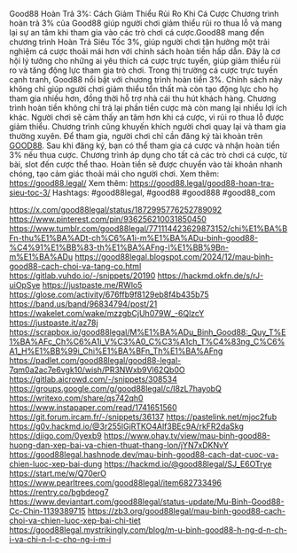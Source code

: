 Good88 Hoàn Trả 3%: Cách Giảm Thiểu Rủi Ro Khi Cá Cược
Chương trình hoàn trả 3% của Good88 giúp người chơi giảm thiểu rủi ro thua lỗ và mang lại sự an tâm khi tham gia vào các trò chơi cá cược.Good88 mang đến chương trình Hoàn Trả Siêu Tốc 3%, giúp người chơi tận hưởng một trải nghiệm cá cược thoải mái hơn với chính sách hoàn tiền hấp dẫn. Đây là cơ hội lý tưởng cho những ai yêu thích cá cược trực tuyến, giúp giảm thiểu rủi ro và tăng động lực tham gia trò chơi.
Trong thị trường cá cược trực tuyến cạnh tranh, Good88 nổi bật với chương trình hoàn tiền 3%. Chính sách này không chỉ giúp người chơi giảm thiểu tổn thất mà còn tạo động lực cho họ tham gia nhiều hơn, đồng thời hỗ trợ nhà cái thu hút khách hàng.
Chương trình hoàn tiền không chỉ trả lại phần tiền cược mà còn mang lại nhiều lợi ích khác. Người chơi sẽ cảm thấy an tâm hơn khi cá cược, vì rủi ro thua lỗ được giảm thiểu. Chương trình cũng khuyến khích người chơi quay lại và tham gia thường xuyên.
Để tham gia, người chơi chỉ cần đăng ký tài khoản trên [GOOD88](https://good88.legal/). Sau khi đăng ký, bạn có thể tham gia cá cược và nhận hoàn tiền 3% nếu thua cược. Chương trình áp dụng cho tất cả các trò chơi cá cược, từ bài, slot đến cược thể thao. Hoàn tiền sẽ được chuyển vào tài khoản nhanh chóng, tạo cảm giác thoải mái cho người chơi.
Xem thêm: https://good88.legal/
Xem thêm: https://good88.legal/good88-hoan-tra-sieu-toc-3/
Hashtags: #good88legal, #good88 #good888 #good88_com


https://x.com/good88legal/status/1872995776252789092
https://www.pinterest.com/pin/936256210031850450
https://www.tumblr.com/good88legal/771114423629873152/chi%E1%BA%BFn-thu%E1%BA%ADt-ch%C6%A1i-m%E1%BA%ADu-binh-good88-%C4%91%E1%BB%83-th%E1%BA%AFng-l%E1%BB%9Bn-m%E1%BA%ADu
https://good88legal.blogspot.com/2024/12/mau-binh-good88-cach-choi-va-tang-co.html
https://gitlab.vuhdo.io/-/snippets/20190
https://hackmd.okfn.de/s/rJ-uiOpSye
https://justpaste.me/RWlo5
https://glose.com/activity/676ffb9f8129eb8f4b435b75
https://band.us/band/96834794/post/21
https://wakelet.com/wake/mzzgbCjUh079W_-6QlzcY
https://justpaste.it/az78j
https://scrapbox.io/good88legal/M%E1%BA%ADu_Binh_Good88:_Quy_T%E1%BA%AFc_Ch%C6%A1i_V%C3%A0_C%C3%A1ch_T%C4%83ng_C%C6%A1_H%E1%BB%99i_Chi%E1%BA%BFn_Th%E1%BA%AFng
https://padlet.com/good88legal/good88-legal-7qm0a2ac7e6vgk10/wish/PR3NWxb9Vl62Qb0O
https://gitlab.aicrowd.com/-/snippets/308534
https://groups.google.com/g/good88legal/c/I8zL7hayobQ
https://writexo.com/share/qs742qh0
https://www.instapaper.com/read/1741651560
https://git.forum.ircam.fr/-/snippets/36137
https://pastelink.net/mjoc2fub
https://g0v.hackmd.io/@3r255lGjRTKO4Alf3BEc9A/rkFR2daSkg
https://diigo.com/0yexb9
https://www.ohay.tv/view/mau-binh-good88-huong-dan-xep-bai-va-chien-thuat-thang-lon/jYN7xDKNvY
https://good88legal.hashnode.dev/mau-binh-good88-cach-dat-cuoc-va-chien-luoc-xep-bai-dung
https://hackmd.io/@good88legal/SJ_E6OTrye
https://start.me/w/Q70erO
https://www.pearltrees.com/good88legal/item682733496
https://rentry.co/bgbdeog7
https://www.deviantart.com/good88legal/status-update/Mu-Binh-Good88-Cc-Chin-1139389715
https://zb3.org/good88legal/mau-binh-good88-cach-choi-va-chien-luoc-xep-bai-chi-tiet
https://good88legal.mystrikingly.com/blog/m-u-binh-good88-h-ng-d-n-ch-i-va-chi-n-l-c-cho-ng-i-m-i

